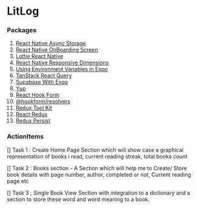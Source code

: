 # LitLog

### Packages

1.  [React Native Async Storage](https://www.npmjs.com/package/@react-native-async-storage/async-storage)
2.  [React Native OnBoarding Screen](https://www.npmjs.com/package/react-native-onboarding-swiper`)
3.  [Lottie React Native](https://www.npmjs.com/package/lottie-react-native)
4.  [React Native Responsive Dimensions](https://www.npmjs.com/package/react-native-responsive-dimensions)
5.  [Using Environment Variables in Expo](https://docs.expo.dev/guides/environment-variables/)
6.  [TanStack React Query](https://tanstack.com/query/latest/docs/framework/react/installation)
7.  [Supabase With Expo](https://docs.expo.dev/guides/using-supabase/)
8.  [Yup](https://www.npmjs.com/package/yup)
9.  [React Hook Form](https://www.npmjs.com/package/react-hook-form)
10. [@hookform/resolvers](https://www.npmjs.com/package/@hookform/resolvers)
11. [Redux Tool Kit](https://www.npmjs.com/package/@reduxjs/toolkit)
12. [React Redux](https://www.npmjs.com/package/react-redux)
13. [Redux Persist](https://www.npmjs.com/package/redux-persist)

### ActionItems

[] Task 1 : Create Home Page Section which will show case a graphical representation of books i read, current reading streak, total books count

[] Task 2 : Books section - A Section which will help me to Create/ Store book details with page number, author, completed or not, Current reading page etc

[] Task 3 ; Single Book View Section with integration to a dictionary and a section to store these word and word meaning to a book.
